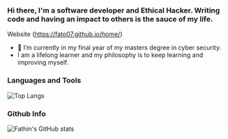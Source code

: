 ### Hi there, I'm a software developer and Ethical Hacker. Writing code and having an impact to others is the sauce of my life.

Website (https://fato07.github.io/home/)
- 🔭 I’m currently in my final year of my masters degree in cyber security.
- I am a lifelong learner and my philosophy is to keep learning and improving myself.

### Languages and Tools
![Top Langs](https://github-readme-stats.vercel.app/api/top-langs/?username=Fato07&hide=javascript,html)

### Github Info
![Fathin's GitHub stats](https://github-readme-stats.vercel.app/api?username=Fato07&show_icons=true&theme=nightowl)
